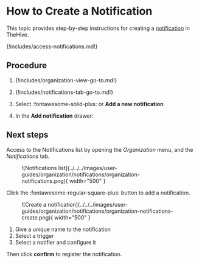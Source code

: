 # How to Create a Notification

This topic provides step-by-step instructions for creating a [notification](about-notifications.md) in TheHive.

{!includes/access-notifications.md!}

## Procedure

1. {!includes/organization-view-go-to.md!}

2. {!includes/notifications-tab-go-to.md!}

3. Select :fontawesome-solid-plus: or **Add a new notification**.

4. In the **Add notification** drawer:

    

## Next steps

Access to the Notifications list by opening the *Organization* menu, and the *Notifications* tab.

<figure markdown>
  ![Notifications list](../../../images/user-guides/organization/notifications/organization-notifications.png){ width="500" }
</figure>

Click the :fontawesome-regular-square-plus: button to add a notification.

<figure markdown>
  ![Create a notification](../../../images/user-guides/organization/notifications/organization-notifications-create.png){ width="500" }
</figure>


1. Give a unique name to the notification
2. Select a trigger
3. Select a notifier and configure it

Then click **confirm** to register the notification.
